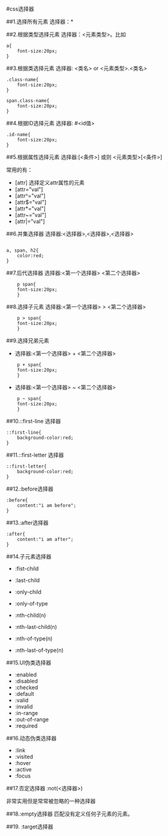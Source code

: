 #css选择器

##1.选择所有元素
选择器：*

##2.根据类型选择元素
选择器：<元素类型>。比如

```
a{
	font-size:20px;
}

```
##3.根据类选择元素
选择器: <类名> or <元素类型>.<类名>

```
.class-name{
	font-size:20px;
}

span.class-name{
	font-size:20px;
}

```

##4.根据ID选择元素
选择器: #<id值>
```
.id-name{
	font-size:20px;
}

```
##5.根据属性选择元素
选择器:[<条件>] 或则 <元素类型>[<条件>]

常用的有：
*	[attr]  选择定义attr属性的元素
*	[attr="val"] 
*	[attr^="val"] 
*	[attr$="val"] 
*	[attr*="val"] 
*	[attr~="val"] 
*	[attr|="val"] 	

##6.并集选择器
选择器:<选择器>,<选择器>,<选择器>

```

a, span, h2{
	color:red;
}

```

##7.后代选择器
选择器:<第一个选择器> <第二个选择器>

```
	p span{
	font-size:20px;
	}

```

##8.选择子元素
选择器:<第一个选择器> > <第二个选择器>

```
	p > span{
	font-size:20px;
	}

```

##9.选择兄弟元素
*	选择器:<第一个选择器> + <第二个选择器>

```
	p + span{
	font-size:20px;
	}

```

*	选择器:<第一个选择器> ~ <第二个选择器>

```
	p ~ span{
	font-size:20px;
	}

```

##10.::first-line 选择器

```
::first-line{
	background-color:red;
}

```

##11.::first-letter 选择器

```
::first-letter{
	background-color:red;
}

```

##12.:before选择器

```
:before{
	content:"i am before";
}

```

##13.:after选择器

```
:after{
	content:"i am after";
}

```

##14.子元素选择器
*	:fist-child
*	:last-child
*	:only-child
*	:only-of-type

*   :nth-child(n)
*   :nth-last-child(n)
*   :nth-of-type(n)
*   :nth-last-of-type(n)

##15.UI伪类选择器
*	:enabled
*	:disabled
*	:checked
*	:default
*	:valid
*	:invalid
*	:in-range
*	:out-of-range
*	:required

##16.动态伪类选择器
*	:link
*	:visited
*	:hover
*	:active
*	:focus

##17.否定选择器
:not(<选择器>)  

非常实用但是常常被忽略的一种选择器


##18.:empty选择器
匹配没有定义任何子元素的元素。

##19. :target选择器



